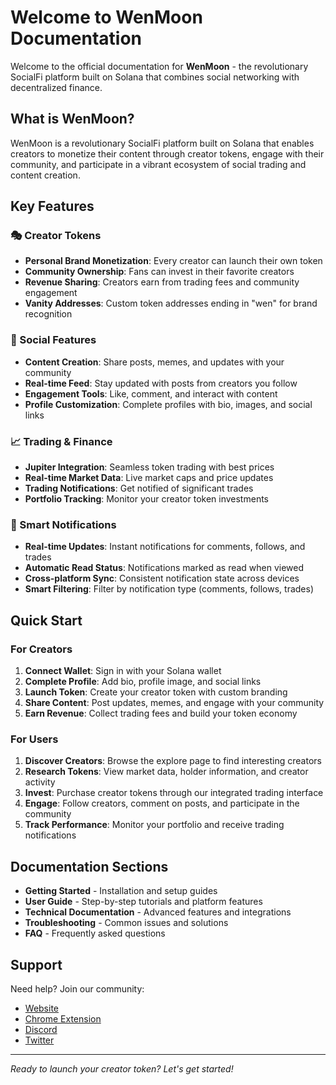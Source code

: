 # Welcome to WenMoon Documentation

Welcome to the official documentation for **WenMoon** - the revolutionary SocialFi platform built on Solana that combines social networking with decentralized finance.

## What is WenMoon?

WenMoon is a revolutionary SocialFi platform built on Solana that enables creators to monetize their content through creator tokens, engage with their community, and participate in a vibrant ecosystem of social trading and content creation.

## Key Features

### 🎭 Creator Tokens
- **Personal Brand Monetization**: Every creator can launch their own token
- **Community Ownership**: Fans can invest in their favorite creators
- **Revenue Sharing**: Creators earn from trading fees and community engagement
- **Vanity Addresses**: Custom token addresses ending in "wen" for brand recognition

### 📱 Social Features
- **Content Creation**: Share posts, memes, and updates with your community
- **Real-time Feed**: Stay updated with posts from creators you follow
- **Engagement Tools**: Like, comment, and interact with content
- **Profile Customization**: Complete profiles with bio, images, and social links

### 📈 Trading & Finance
- **Jupiter Integration**: Seamless token trading with best prices
- **Real-time Market Data**: Live market caps and price updates
- **Trading Notifications**: Get notified of significant trades
- **Portfolio Tracking**: Monitor your creator token investments

### 🔔 Smart Notifications
- **Real-time Updates**: Instant notifications for comments, follows, and trades
- **Automatic Read Status**: Notifications marked as read when viewed
- **Cross-platform Sync**: Consistent notification state across devices
- **Smart Filtering**: Filter by notification type (comments, follows, trades)

## Quick Start

### For Creators
1. **Connect Wallet**: Sign in with your Solana wallet
2. **Complete Profile**: Add bio, profile image, and social links
3. **Launch Token**: Create your creator token with custom branding
4. **Share Content**: Post updates, memes, and engage with your community
5. **Earn Revenue**: Collect trading fees and build your token economy

### For Users
1. **Discover Creators**: Browse the explore page to find interesting creators
2. **Research Tokens**: View market data, holder information, and creator activity
3. **Invest**: Purchase creator tokens through our integrated trading interface
4. **Engage**: Follow creators, comment on posts, and participate in the community
5. **Track Performance**: Monitor your portfolio and receive trading notifications

## Documentation Sections

- **Getting Started** - Installation and setup guides
- **User Guide** - Step-by-step tutorials and platform features
- **Technical Documentation** - Advanced features and integrations
- **Troubleshooting** - Common issues and solutions
- **FAQ** - Frequently asked questions

## Support

Need help? Join our community:
- [Website](https://wenmoon.gg)
- [Chrome Extension](https://chromewebstore.google.com/detail/wenmoon-1-click-token-lau/gpfmldalkahmjnaodmndmkbkfndilkcc?hl=en-US&utm_source=ext_sidebar)
- [Discord](https://discord.gg/wenmoon)
- [Twitter](https://twitter.com/wenmoon)

---

*Ready to launch your creator token? Let's get started!* 